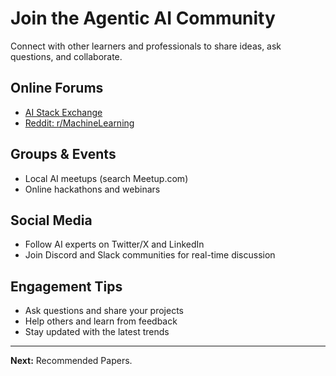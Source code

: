 
# Join the Agentic AI Community

Connect with other learners and professionals to share ideas, ask questions, and collaborate.

## Online Forums
- [AI Stack Exchange](https://ai.stackexchange.com/)
- [Reddit: r/MachineLearning](https://www.reddit.com/r/MachineLearning/)

## Groups & Events
- Local AI meetups (search Meetup.com)
- Online hackathons and webinars

## Social Media
- Follow AI experts on Twitter/X and LinkedIn
- Join Discord and Slack communities for real-time discussion

## Engagement Tips
- Ask questions and share your projects
- Help others and learn from feedback
- Stay updated with the latest trends

---
**Next:** Recommended Papers.